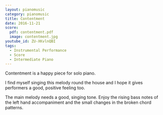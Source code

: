 ```yaml
---
layout: pianomusic
category: pianomusic
title: Contentment
date: 2016-11-21
score:
  pdf: contentment.pdf
  image: contentment.jpg
youtube_id: ZU-XKvlnQBI
tags:
  - Instrumental Performance
  - Score
  - Intermediate Piano
---
```

Contentment is a happy piece for solo piano.

I find myself singing this melody round the house and I hope it gives performers a good, positive feeling too.

The main melody needs a good, singing tone. Enjoy the rising bass notes of the left hand accompaniment and the small changes in the broken chord patterns.
